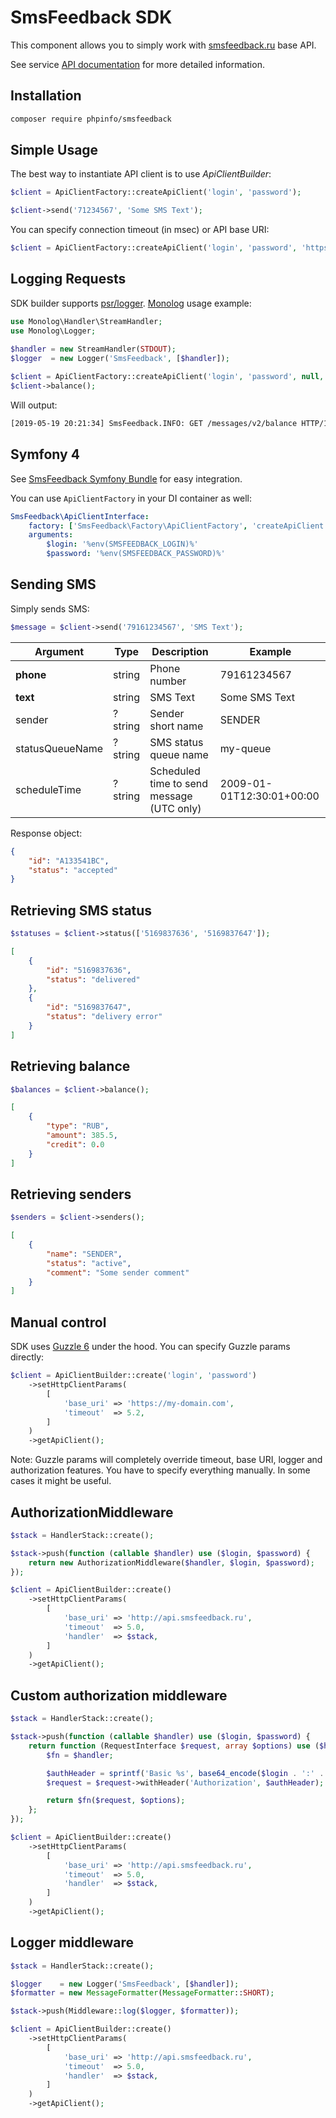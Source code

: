 SmsFeedback SDK
===============
This component allows you to simply work with [smsfeedback.ru](https://smsfeedback.ru) base API.

See service [API documentation](https://www.smsfeedback.ru/smsapi/) for more detailed information.

Installation
------------
```bash
composer require phpinfo/smsfeedback
``` 

Simple Usage
------------
The best way to instantiate API client is to use *ApiClientBuilder*:
```php
$client = ApiClientFactory::createApiClient('login', 'password');

$client->send('71234567', 'Some SMS Text');
```
You can specify connection timeout (in msec) or API base URI:
```php
$client = ApiClientFactory::createApiClient('login', 'password', 'https://service.mock', 3000);
```

Logging Requests
----------------
SDK builder supports [psr/logger](https://github.com/php-fig/log). [Monolog](https://github.com/Seldaek/monolog) 
usage example:

```php
use Monolog\Handler\StreamHandler;
use Monolog\Logger;

$handler = new StreamHandler(STDOUT);
$logger  = new Logger('SmsFeedback', [$handler]);
        
$client = ApiClientFactory::createApiClient('login', 'password', null, null, $logger);
$client->balance();
```

Will output:
```bash
[2019-05-19 20:21:34] SmsFeedback.INFO: GET /messages/v2/balance HTTP/1.1 200 [] []
```  

Symfony 4
---------
See [SmsFeedback Symfony Bundle](https://github.com/phpinfo/smsfeedback-bundle) for easy integration.

You can use `ApiClientFactory` in your DI container as well:

```yaml
SmsFeedback\ApiClientInterface:
    factory: ['SmsFeedback\Factory\ApiClientFactory', 'createApiClient']
    arguments:
        $login: '%env(SMSFEEDBACK_LOGIN)%'
        $password: '%env(SMSFEEDBACK_PASSWORD)%'
```

Sending SMS
-----------
Simply sends SMS:
```php
$message = $client->send('79161234567', 'SMS Text');
```

| Argument        | Type    | Description                               | Example                   |
|-----------------|---------|-------------------------------------------|---------------------------|
| **phone**       | string  | Phone number                              | 79161234567               |
| **text**        | string  | SMS Text                                  | Some SMS Text             |
| sender          | ?string | Sender short name                         | SENDER                    |
| statusQueueName | ?string | SMS status queue name                     | my-queue                  |
| scheduleTime    | ?string | Scheduled time to send message (UTC only) | 2009-01-01T12:30:01+00:00 |

Response object:
```json
{
    "id": "A133541BC",
    "status": "accepted"
}
```

Retrieving SMS status
--------------------
```php
$statuses = $client->status(['5169837636', '5169837647']);
```
```json
[
    {
        "id": "5169837636",
        "status": "delivered"
    },
    {
        "id": "5169837647",
        "status": "delivery error"
    }
]
```

Retrieving balance
------------------
```php
$balances = $client->balance();
```
```json
[
    {
        "type": "RUB",
        "amount": 385.5,
        "credit": 0.0
    }
]
```

Retrieving senders
------------------
```php
$senders = $client->senders();
```
```json
[
    {
        "name": "SENDER",
        "status": "active",
        "comment": "Some sender comment"
    }
]
```

Manual control
--------------
SDK uses [Guzzle 6](https://github.com/guzzle/guzzle) under the hood. You can specify Guzzle params directly:
```php
$client = ApiClientBuilder::create('login', 'password')
    ->setHttpClientParams(
        [
            'base_uri' => 'https://my-domain.com',
            'timeout'  => 5.2,
        ]
    )
    ->getApiClient();
```

Note: Guzzle params will completely override timeout, base URI, logger and authorization features.
You have to specify everything manually. In some cases it might be useful.

AuthorizationMiddleware
-----------------------
```php
$stack = HandlerStack::create();

$stack->push(function (callable $handler) use ($login, $password) {
    return new AuthorizationMiddleware($handler, $login, $password);
});

$client = ApiClientBuilder::create()
    ->setHttpClientParams(
        [
            'base_uri' => 'http://api.smsfeedback.ru',
            'timeout'  => 5.0,
            'handler'  => $stack,
        ]
    )
    ->getApiClient();
```

Custom authorization middleware
-------------------------------
```php
$stack = HandlerStack::create();

$stack->push(function (callable $handler) use ($login, $password) {
    return function (RequestInterface $request, array $options) use ($handler, $login, $password) {
        $fn = $handler;

        $authHeader = sprintf('Basic %s', base64_encode($login . ':' . $password));
        $request = $request->withHeader('Authorization', $authHeader);

        return $fn($request, $options);
    };
});

$client = ApiClientBuilder::create()
    ->setHttpClientParams(
        [
            'base_uri' => 'http://api.smsfeedback.ru',
            'timeout'  => 5.0,
            'handler'  => $stack,
        ]
    )
    ->getApiClient();
```

Logger middleware
-----------------
```php
$stack = HandlerStack::create();

$logger    = new Logger('SmsFeedback', [$handler]);
$formatter = new MessageFormatter(MessageFormatter::SHORT);

$stack->push(Middleware::log($logger, $formatter));

$client = ApiClientBuilder::create()
    ->setHttpClientParams(
        [
            'base_uri' => 'http://api.smsfeedback.ru',
            'timeout'  => 5.0,
            'handler'  => $stack,
        ]
    )
    ->getApiClient();
```
